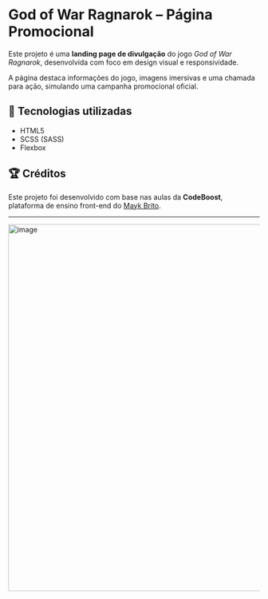 # God of War Ragnarok – Página Promocional

Este projeto é uma **landing page de divulgação** do jogo *God of War Ragnarok*, desenvolvida com foco em design visual e responsividade.

A página destaca informações do jogo, imagens imersivas e uma chamada para ação, simulando uma campanha promocional oficial.

## 🔧 Tecnologias utilizadas

- HTML5
- SCSS (SASS)
- Flexbox

## 🏆 Créditos

Este projeto foi desenvolvido com base nas aulas da **CodeBoost**, plataforma de ensino front-end do [Mayk Brito](https://maykbrito.com/).

---



<img width="1572" height="735" alt="image" src="https://github.com/user-attachments/assets/51b81e53-03f8-44f5-8e29-1877ee2726c7" />
